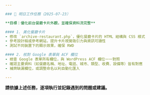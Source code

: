 ```yaml
---

### 📌 明日工作任務（2025-07-23）

**目標：優化前台餐廳卡片外觀，並確保資料流完整**

#### 1. 美化餐廳卡片
- 修改 `archive-restaurant.php`，優化餐廳卡片的 HTML 結構與 CSS 樣式
- 參考設計稿或參考網站，提升卡片視覺吸引力與資訊可讀性
- 測試不同裝置下的顯示效果，確保 RWD

#### 2. 核對 Google 表單與 ACF 欄位
- 檢查 Google 表單所有欄位，與 WordPress ACF 欄位一一對照
- 確認主要資料（如餐廳名稱、地址、電話、城市、類型、收費、設備等）皆有對應
- 補齊缺漏欄位，或調整命名以利自動化匯入

---
```


**請依據上述任務，逐項執行並記錄遇到的問題或建議。**
